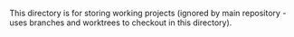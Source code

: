 This directory is for storing working projects (ignored by main repository - uses branches and worktrees to checkout in this directory).
